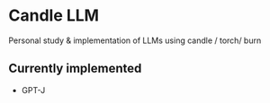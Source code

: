 # Candle LLM
Personal study & implementation of LLMs using candle / torch/ burn

## Currently implemented
- GPT-J
